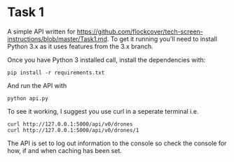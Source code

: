 # Task 1 

A simple API written for
https://github.com/flockcover/tech-screen-instructions/blob/master/Task1.md. To
get it running you'll need to install Python 3.x as it uses features from the 
3.x branch.

Once you have Python 3 installed call, install the dependencies with:

```
pip install -r requirements.txt
```

And run the API with 

```
python api.py
```

To see it working, I suggest you use curl in a seperate terminal i.e.

```
curl http://127.0.0.1:5000/api/v0/drones
curl http://127.0.0.1:5000/api/v0/drones/1
```

The API is set to log out information to the console so check the console
for how, if and when caching has been set.


